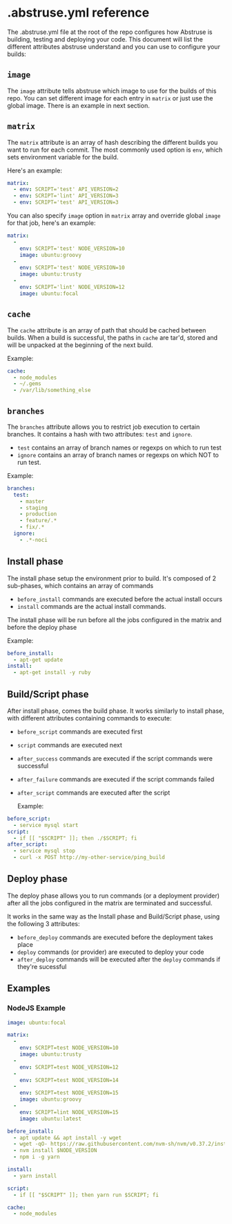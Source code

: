 # .abstruse.yml reference

The .abstruse.yml file at the root of the repo configures how Abstruse
is building, testing and deploying your code. This document will list
the different attributes abstruse understand and you can use to
configure your builds:

## `image`

The `image` attribute tells abstruse which image to use for the builds
of this repo. You can set different image for each entry in `matrix` or
just use the global image. There is an example in next section.

## `matrix`

The `matrix` attribute is an array of hash describing the different
builds you want to run for each commit. The most commonly used option
is `env`, which sets environment variable for the build.

Here's an example:

``` yaml
matrix:
  - env: SCRIPT='test' API_VERSION=2
  - env: SCRIPT='lint' API_VERSION=3
  - env: SCRIPT='test' API_VERSION=3
```

You can also specify `image` option in `matrix` array and override global `image` for that job,
here's an example:

```yaml
matrix:
  -
    env: SCRIPT='test' NODE_VERSION=10
    image: ubuntu:groovy
  -
    env: SCRIPT='test' NODE_VERSION=10
    image: ubuntu:trusty
  -
    env: SCRIPT='lint' NODE_VERSION=12
    image: ubuntu:focal
```

## `cache`

The `cache` attribute is an array of path that should be cached
between builds. When a build is successful, the paths in `cache` are
tar'd, stored and will be unpacked at the beginning of the next build.

Example:

``` yaml
cache:
  - node_modules
  - ~/.gems
  - /var/lib/something_else
```

## `branches`

The `branches` attribute allows you to restrict job execution to
certain branches. It contains a hash with two attributes: `test` and `ignore`.

- `test` contains an array of branch names or regexps on which to run test
- `ignore` contains an array of branch names or regexps on which NOT to run test.

Example:

```yaml
branches:
  test:
    - master
    - staging
    - production
    - feature/.*
    - fix/.*
  ignore:
    - .*-noci
```

## Install phase

The install phase setup the environment prior to build. It's composed
of 2 sub-phases, which contains an array of commands

- `before_install` commands are executed before the actual install occurs
- `install` commands are the actual install commands.

The install phase will be run before all the jobs configured in the
matrix and before the deploy phase

Example:

```yaml
before_install:
  - apt-get update
install:
  - apt-get install -y ruby
```

## Build/Script phase

After install phase, comes the build phase. It works similarly to
install phase, with different attributes containing commands to
execute:

- `before_script` commands are executed first
- `script` commands are executed next
- `after_success` commands are executed if the script commands were successful
- `after_failure` commands are executed if the script commands failed
- `after_script` commands are executed after the script

  Example:

``` yaml
before_script:
  - service mysql start
script:
  - if [[ "$SCRIPT" ]]; then ./$SCRIPT; fi
after_script:
  - service mysql stop
  - curl -x POST http://my-other-service/ping_build
```

## Deploy phase

The deploy phase allows you to run commands (or a deployment provider)
after all the jobs configured in the matrix are terminated and successful.

It works in the same way as the Install phase and Build/Script phase,
using the following 3 attributes:

- `before_deploy` commands are executed before the deployment takes place
- `deploy` commands (or provider) are executed to deploy your code
- `after_deploy` commands will be executed after the `deploy` commands if they're sucessful

## Examples

### NodeJS Example

```yaml
image: ubuntu:focal

matrix:
  -
    env: SCRIPT=test NODE_VERSION=10
    image: ubuntu:trusty
  -
    env: SCRIPT=test NODE_VERSION=12
  -
    env: SCRIPT=test NODE_VERSION=14
  -
    env: SCRIPT=test NODE_VERSION=15
    image: ubuntu:groovy
  -
    env: SCRIPT=lint NODE_VERSION=15
    image: ubuntu:latest

before_install:
  - apt update && apt install -y wget
  - wget -qO- https://raw.githubusercontent.com/nvm-sh/nvm/v0.37.2/install.sh | bash
  - nvm install $NODE_VERSION
  - npm i -g yarn

install:
  - yarn install

script:
  - if [[ "$SCRIPT" ]]; then yarn run $SCRIPT; fi

cache:
  - node_modules
```
